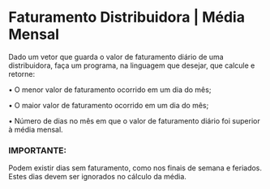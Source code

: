 
# Faturamento Distribuidora | Média Mensal

Dado um vetor que guarda o valor de faturamento diário de uma distribuidora, faça um programa, na linguagem que desejar, que calcule e retorne:

• O menor valor de faturamento ocorrido em um dia do mês;

• O maior valor de faturamento ocorrido em um dia do mês;

• Número de dias no mês em que o valor de faturamento diário foi superior à média mensal.


### IMPORTANTE:
Podem existir dias sem faturamento, como nos finais de semana e feriados. Estes dias devem ser ignorados no cálculo da média.

